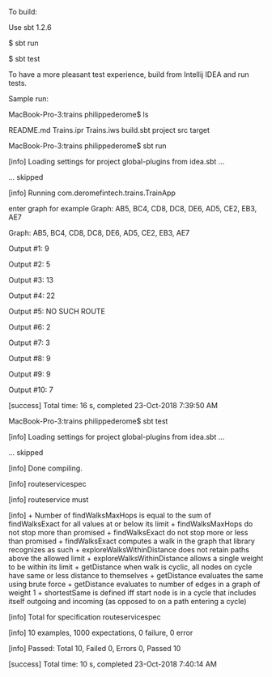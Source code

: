 To build:

Use sbt 1.2.6

$ sbt run

$ sbt test
 
To have a more pleasant test experience, build from Intellij IDEA and run tests.
 
Sample run:

MacBook-Pro-3:trains philippederome$ ls

README.md	Trains.ipr	Trains.iws	build.sbt	project		src		target

MacBook-Pro-3:trains philippederome$ sbt run

[info] Loading settings for project global-plugins from idea.sbt ...

... skipped

[info] Running com.deromefintech.trains.TrainApp 

enter graph for example Graph: AB5, BC4, CD8, DC8, DE6, AD5, CE2, EB3, AE7

Graph: AB5, BC4, CD8, DC8, DE6, AD5, CE2, EB3, AE7

Output #1: 9

Output #2: 5

Output #3: 13

Output #4: 22

Output #5: NO SUCH ROUTE

Output #6: 2

Output #7: 3

Output #8: 9

Output #9: 9

Output #10: 7

[success] Total time: 16 s, completed 23-Oct-2018 7:39:50 AM

MacBook-Pro-3:trains philippederome$ sbt test

[info] Loading settings for project global-plugins from idea.sbt ...

... skipped

[info] Done compiling.

[info] routeservicespec

[info] routeservice must

[info]   + Number of findWalksMaxHops is equal to the sum of findWalksExact for all values at or below its limit  + findWalksMaxHops do not stop more than promised  + findWalksExact do not stop more or less than promised  + findWalksExact computes a walk in the graph that library recognizes as such  + exploreWalksWithinDistance does not retain paths above the allowed limit  + exploreWalksWithinDistance allows a single weight to be within its limit  + getDistance when walk is cyclic, all nodes on cycle have same or less distance to themselves  + getDistance evaluates the same using brute force  + getDistance evaluates to number of edges in a graph of weight 1  + shortestSame is defined iff start node is in a cycle that includes itself outgoing and incoming (as opposed to on a path entering a cycle)

[info] Total for specification routeservicespec

[info] 10 examples, 1000 expectations, 0 failure, 0 error

[info] Passed: Total 10, Failed 0, Errors 0, Passed 10

[success] Total time: 10 s, completed 23-Oct-2018 7:40:14 AM
